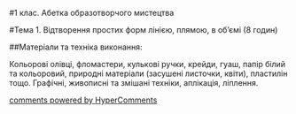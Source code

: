 <div id="hypercomments_widget" class="js-hypercomments-widget invisible"></div>

#1 клас. Абетка образотворчого мистецтва

#Тема 1.  Відтворення простих форм лінією, плямою, в об’ємі (8 годин)

##Матеріали та техніка виконання:

Кольорові олівці, фломастери, кулькові ручки, крейди, гуаш, папір білий та кольоровий, природні матеріали (засушені листочки, квіти),  пластилін тощо. Графічні, живописні та змішані техніки, аплікація, ліплення.


<div class="js-hypercomments-container">
    <a href="http://hypercomments.com" class="hc-link" title="comments widget">comments powered by HyperComments</a>
</div>